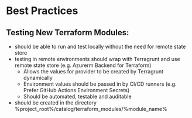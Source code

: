 # Best Practices

## Testing New Terraform Modules:
- should be able to run and test locally without the need for remote state store
- testing in remote environments should wrap with Terragrunt and use remote state store (e.g. Azurerm Backend for Terraform)
  - Allows the values for provider to be created by Terragrunt dynamically
  - Environment values should be passed in by CI/CD runners (e.g. Prefer GitHub Actions Environment Secrets)
  - Should be automated, testable and auditable
- should be created in the directory %project_root%/catalog/terraform_modules/%module_name%

